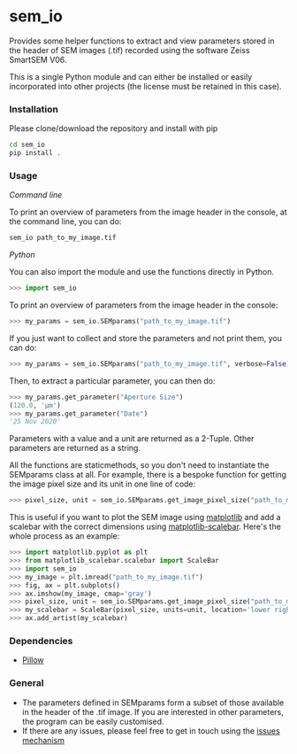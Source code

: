 # sem_io

Provides some helper functions to extract and view parameters stored in the header of SEM images (.tif) recorded using the software Zeiss SmartSEM V06.

This is a single Python module and can either be installed or easily incorporated into other projects (the license must be retained in this case).

### Installation

Please clone/download the repository and install with pip

```bash
cd sem_io
pip install .
```

### Usage

*Command line*

To print an overview of parameters from the image header in the console, at the command line, you can do:

```bash
sem_io path_to_my_image.tif
```

*Python*

You can also import the module and use the functions directly in Python.

```python
>>> import sem_io
```

To print an overview of parameters from the image header in the console:

```python
>>> my_params = sem_io.SEMparams("path_to_my_image.tif")
```

If you just want to collect and store the parameters and not print them, you can do:

```python
>>> my_params = sem_io.SEMparams("path_to_my_image.tif", verbose=False)
```

Then, to extract a particular parameter, you can then do:

```python
>>> my_params.get_parameter("Aperture Size")
(120.0, 'µm')
>>> my_params.get_parameter("Date")
'25 Nov 2020'
```

Parameters with a value and a unit are returned as a 2-Tuple. Other parameters are returned as a string.

All the functions are staticmethods, so you don't need to instantiate the SEMparams class at all. For example, there is a bespoke function for getting the image pixel size and its unit in one line of code:

```python
>>> pixel_size, unit = sem_io.SEMparams.get_image_pixel_size("path_to_my_image.tif")
```

This is useful if you want to plot the SEM image using [matplotlib](https://matplotlib.org/) and add a scalebar with the correct dimensions using [matplotlib-scalebar](https://github.com/ppinard/matplotlib-scalebar). Here's the whole process as an example:

```python
>>> import matplotlib.pyplot as plt
>>> from matplotlib_scalebar.scalebar import ScaleBar
>>> import sem_io
>>> my_image = plt.imread("path_to_my_image.tif")
>>> fig, ax = plt.subplots()
>>> ax.imshow(my_image, cmap='gray')
>>> pixel_size, unit = sem_io.SEMparams.get_image_pixel_size("path_to_my_image.tif")
>>> my_scalebar = ScaleBar(pixel_size, units=unit, location='lower right', scale_loc='top')
>>> ax.add_artist(my_scalebar)
```

### Dependencies

* [Pillow](https://python-pillow.org/)

### General

* The parameters defined in SEMparams form a subset of those available in the header of the .tif image. If you are interested in other parameters, the program can be easily customised.
* If there are any issues, please feel free to get in touch using the [issues mechanism](https://github.com/tgwoodcock/sem_io/issues)

